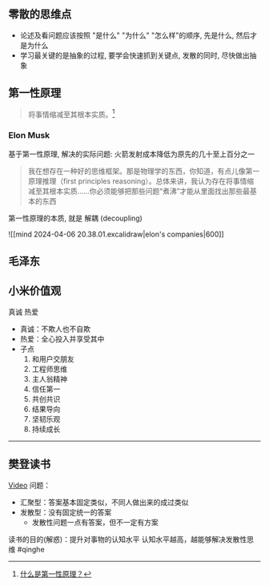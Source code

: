 ## 零散的思维点

- 论述及看问题应该按照 "是什么" "为什么" "怎么样"的顺序, 先是什么, 然后才是为什么
- 学习最关键的是抽象的过程, 要学会快速抓到关键点, 发散的同时, 尽快做出抽象

## 第一性原理

> 将事情缩减至其根本实质。[^1]

### Elon Musk

基于第一性原理, 解决的实际问题: 火箭发射成本降低为原先的几十至上百分之一
> 我在想存在一种好的思维框架。那是物理学的东西，你知道，有点儿像第一原理推理（first principles reasoning）。总体来讲，我认为存在将事情缩减至其根本实质……你必须能够把那些问题“煮沸”才能从里面找出那些最基本的东西

第一性原理的本质, 就是 解耦 (decoupling)

<!-- HACK: 继续阅读第一性原理相关文章 -->

![[mind 2024-04-06 20.38.01.excalidraw|elon's companies|600]]

## 毛泽东



## 小米价值观

真诚 热爱
- 真诚：不欺人也不自欺
- 热爱：全心投入并享受其中
- 子点
	1. 和用户交朋友
	2. 工程师思维
	3. 主人翁精神
	4. 信任第一
	5. 共创共识
	6. 结果导向
	7. 坚韧乐观
	8. 持续成长

---
## 樊登读书

[Video](https://www.qinghedaxue.com/clientcn/course/202109011906325b4b86a78a69bc1351dc77)
问题：

- 汇聚型：答案基本固定类似，不同人做出来的成过类似
- 发散型：没有固定统一的答案
  - 发散性问题一点有答案，但不一定有方案

读书的目的(解惑)：提升对事物的认知水平
认知水平越高，越能够解决发散性思维
#qinghe

[^1]:[什么是第一性原理？](https://zhuanlan.zhihu.com/p/41263094?utm_source=wechat_session)
